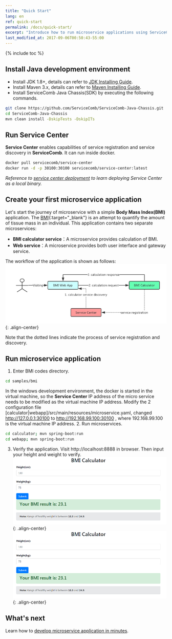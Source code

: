 ```yaml
---
title: "Quick Start"
lang: en
ref: quick-start
permalink: /docs/quick-start/
excerpt: "Introduce how to run microservice applications using ServiceComb"
last_modified_at: 2017-09-06T00:50:43-55:00
---
```


{% include toc %}
## Install Java development environment
* Install JDK 1.8+, details can refer to [JDK Installing Guide](https://docs.oracle.com/javase/8/docs/technotes/guides/install/install_overview.html).
* Install Maven 3.x, details can refer to [Maven Installing Guide](https://maven.apache.org/install.html).
* Install ServiceComb Java Chassis(SDK) by executing the following commands.
```bash
git clone https://github.com/ServiceComb/ServiceComb-Java-Chassis.git
cd ServiceComb-Java-Chassis
mvn clean install -DskipTests -DskipITs
```

## Run Service Center
**Service Center** enables capabilities of service registration and service discovery in **ServiceComb**. It can run inside docker.
```bash
docker pull servicecomb/service-center
docker run -d -p 30100:30100 servicecomb/service-center:latest
```
*Reference to [service center deployment](/users/start-sc/) to learn deploying Service Center as a local binary.*   

## Create your first microservice application
Let\'s start the journey of microservice with a simple **Body Mass Index(BMI)** application. The [BMI](https://en.wikipedia.org/wiki/Body_mass_index){:target="_blank"} is an attempt to quantify the amount of tissue mass in an individual. This application contains two separate microservices:

* **BMI calculator service**：A microservice provides calculation of BMI.
* **Web service**：A microservice provides both user interface and gateway service.

The workflow of the application is shown as follows:  
![workflow of BMI](/assets/images/quick-start-sample-workflow-en.png){: .align-center}

Note that the dotted lines indicate the process of service registration and discovery.

## Run microservice application
1. Enter BMI codes directory.
```bash
cd samples/bmi
```
In the windows development environment, the docker is started in the virtual machine, so the **Service Center** IP address of the micro service needs to be modified as the virtual machine IP address. Modify the 2 configuration file [calculator|webapp]/src/main/resources/microservice.yaml, changed <a>http://127.0.0.1:30100</a> to <a>http://192.168.99.100:30100</a> , where 192.168.99.100 is the virtual machine IP address.
2. Run microservices.
```bash
cd calculator; mvn spring-boot:run
cd webapp; mvn spring-boot:run
```
3. Verify the application. Visit <a>http://localhost:8888</a> in browser. Then input your height and weight to verify.
![BMI user interface](/assets/images/bmi-interface.png){: .align-center}
![website of BMI](/assets/images/bmi-interface.png){: .align-center}

## What's next
Learn how to [develop microservice application in minutes](/docs/quick-start-bmi/).
